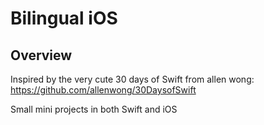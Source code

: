 # Bilingual iOS

## Overview

Inspired by the very cute 30 days of Swift from allen wong: https://github.com/allenwong/30DaysofSwift

Small mini projects in both Swift and iOS
